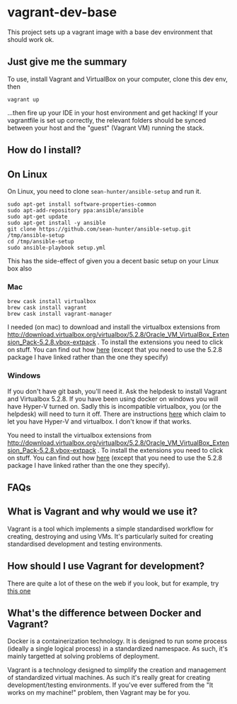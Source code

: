 # vagrant-dev-base

This project sets up a vagrant image with a base dev environment that should work ok.

## Just give me the summary

To use, install Vagrant and VirtualBox on your computer, clone this dev env, then

```
vagrant up
```

...then fire up your IDE in your host environment and get hacking!  If your
vagrantfile is set up correctly, the relevant folders should be synced between
your host and the "guest" (Vagrant VM) running the stack.

## How do I install?

## On Linux

On Linux, you need to clone `sean-hunter/ansible-setup` and run it.

```
sudo apt-get install software-properties-common
sudo apt-add-repository ppa:ansible/ansible
sudo apt-get update
sudo apt-get install -y ansible
git clone https://github.com/sean-hunter/ansible-setup.git /tmp/ansible-setup
cd /tmp/ansible-setup
sudo ansible-playbook setup.yml
```

This has the side-effect of given you a decent basic setup on your Linux box also

### Mac

```
brew cask install virtualbox
brew cask install vagrant
brew cask install vagrant-manager
```

I needed (on mac) to download and install the virtualbox extensions from http://download.virtualbox.org/virtualbox/5.2.8/Oracle_VM_VirtualBox_Extension_Pack-5.2.8.vbox-extpack .  To install the extensions you need to click on stuff.  You can find out how [here](https://www.swtestacademy.com/quick-start-vagrant-windows-10/) (except that you need to use the 5.2.8 package I have linked rather than the one they specify)

### Windows

If you don't have git bash, you'll need it.  Ask the helpdesk to install Vagrant and Virtualbox 5.2.8. If you have been using docker on windows you will have Hyper-V turned on.  Sadly this is incompatible virtualbox, you (or the helpdesk) will need to turn it off.  There are instructions [here](https://derekgusoff.wordpress.com/2012/09/05/run-hyper-v-and-virtualbox-on-the-same-machine/) which claim to let you have Hyper-V and virtualbox.  I don't know if that works.

You need to install the virtualbox extensions from http://download.virtualbox.org/virtualbox/5.2.8/Oracle_VM_VirtualBox_Extension_Pack-5.2.8.vbox-extpack .  To install the extensions you need to click on stuff.  You can find out how [here](https://www.swtestacademy.com/quick-start-vagrant-windows-10/) (except that you need to use the 5.2.8 package I have linked rather than the one they specify).


## FAQs

## What is Vagrant and why would we use it?

Vagrant is a tool which implements a simple standardised workflow for creating,
destroying and using VMs.  It's particularly suited for creating standardised
development and testing environments.

## How should I use Vagrant for development?

There are quite a lot of these on the web if you look, but for example, try [this one](http://www.codehenge.net/2013/02/automate-your-development-environment-with-vagrant/)

## What's the difference between Docker and Vagrant?

Docker is a containerization technology.  It is designed to run some process
(ideally a single logical process) in a standardized namespace.  As such, it's
mainly targetted at solving problems of deployment.

Vagrant is a technology designed to simplify the creation and management of
standardized virtual machines.  As such it's really great for creating
development/testing environments.  If you've ever suffered from the "It works
on my machine!" problem, then Vagrant may be for you.
